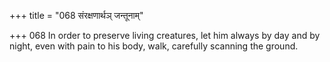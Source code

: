 +++
title = "068 संरक्षणार्थञ् जन्तूनाम्"

+++
068	In order to preserve living creatures, let him always by day and by night, even with pain to his body, walk, carefully scanning the ground.
